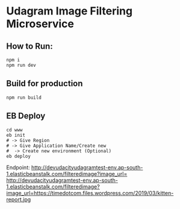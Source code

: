 # Udagram Image Filtering Microservice

## How to Run:
```
npm i
npm run dev
```

## Build for production
```
npm run build
```

## EB Deploy
```
cd www
eb init
# -> Give Region
# -> Give Application Name/Create new
#  -> Create new environment (Optional)
eb deploy
```

Endpoint:
http://devudacityudagramtest-env.ap-south-1.elasticbeanstalk.com/filteredimage?image_url=
http://devudacityudagramtest-env.ap-south-1.elasticbeanstalk.com/filteredimage?image_url=https://timedotcom.files.wordpress.com/2019/03/kitten-report.jpg
